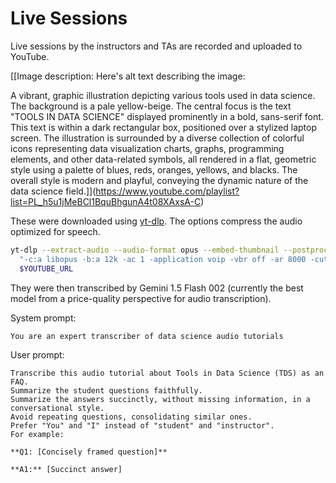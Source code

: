 # Live Sessions

Live sessions by the instructors and TAs are recorded and uploaded to YouTube.

[[Image description: Here's alt text describing the image:

A vibrant, graphic illustration depicting various tools used in data science. The background is a pale yellow-beige.  The central focus is the text "TOOLS IN DATA SCIENCE" displayed prominently in a bold, sans-serif font. This text is within a dark rectangular box, positioned over a stylized laptop screen. The illustration is surrounded by a diverse collection of colorful icons representing data visualization charts, graphs, programming elements, and other data-related symbols, all rendered in a flat, geometric style using a palette of blues, reds, oranges, yellows, and blacks. The overall style is modern and playful, conveying the dynamic nature of the data science field.]](https://www.youtube.com/playlist?list=PL_h5u1jMeBCl1BquBhgunA4t08XAxsA-C)

These were downloaded using [yt-dlp](https://github.com/yt-dlp/yt-dlp). The options compress the audio optimized for speech.

```bash
yt-dlp --extract-audio --audio-format opus --embed-thumbnail --postprocessor-args \
  "-c:a libopus -b:a 12k -ac 1 -application voip -vbr off -ar 8000 -cutoff 4000 -frame_duration 60 -compression_level 10" \
  $YOUTUBE_URL
```

They were then transcribed by Gemini 1.5 Flash 002 (currently the best model from a price-quality perspective for audio transcription).

System prompt:

```
You are an expert transcriber of data science audio tutorials
```

User prompt:

```
Transcribe this audio tutorial about Tools in Data Science (TDS) as an FAQ.
Summarize the student questions faithfully.
Summarize the answers succinctly, without missing information, in a conversational style.
Avoid repeating questions, consolidating similar ones.
Prefer "You" and "I" instead of "student" and "instructor".
For example:

**Q1: [Concisely framed question]**

**A1:** [Succinct answer]
```
